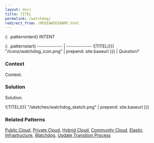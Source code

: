 ```yaml
---
layout: docs
title: TITEL
permalink: /watchdog/
redirect_from: /MEDIAWIKINAME.html
---
```


{: .patternintent}
INTENT

{: .patternstart}
------------- | -------------
![TITEL]({{ "/icons/watchdog_icon.png" | prepend: site.baseurl }})  | *Question?*

### Context

Context.

### Solution

Solution.
 
![TITEL]({{ "/sketches/watchdog_sketch.png" | prepend: site.baseurl }})

### Related Patterns
[Public Cloud](/public_cloud/), [Private Cloud](/private_cloud/), [Hybrid Cloud](/hybrid_cloud/), [Community Cloud](/community_cloud/), [Elastic Infrastructure](/elastic_infrastructure/), [Watchdog](/watchdog/), [Update Transition Process](/update_transition_process/)